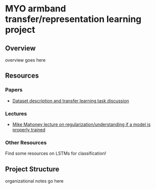 # MYO armband transfer/representation learning project

## Overview

overview goes here

## Resources

### Papers

* [Dataset description and transfer learning task discussion](https://arxiv.org/abs/1801.07756)


### Lectures

* [Mike Mahoney lecture on regularization/understanding if a model is properly trained](https://www.youtube.com/watch?v=ILV5Sc8WjPY)

### Other Resources

Find some resources on LSTMs for classification!

## Project Structure

organizational notes go here

